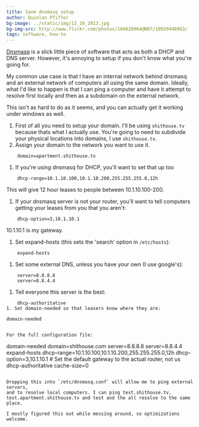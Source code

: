 ```yaml
---
title: Sane dnsmasq setup
author: Quinlan Pfiffer
bg-image: ../static/img/12_16_2013.jpg
bg-img-src: http://www.flickr.com/photos/104820964@N07/10920448963/
tags: software, how-to
---
```


[Dnsmasq](http://www.thekelleys.org.uk/dnsmasq/doc.html) is a slick little piece
of software that acts as both a DHCP and DNS server. However, it's annoying to
setup if you don't know what you're going for.

My common use case is that I have an internal network behind dnsmasq and an
external network of computers all using the same domain. Ideally, what I'd like
to happen is that I can ping a computer and have it attempt to resolve first
locally and then as a subdomain on the external network.

This isn't as hard to do as it seems, and you can actually get it working under
windows as well.

1. First of all you need to setup your domain. I'll be using `shithouse.tv`
   because thats what I actually use. You're going to need to subdivide your
   physical locations into domains, I use `shithouse.tv`.
1. Assign your domain to the network you want to use it.
````
    domain=apartment.shithouse.tv
````
1. If you're using dnsmasq for DHCP, you'll want to set that up too
````
    dhcp-range=10.1.10.100,10.1.10.200,255.255.255.0,12h
````
   This will give 12 hour leases to people between 10.1.10.100-200.
1. If your dnsmasq server is not your router, you'll want to tell computers
   getting your leases from you that you aren't:
````
    dhcp-option=3,10.1.10.1
````
   10.1.10.1 is my gateway.
1. Set expand-hosts (this sets the 'search' option in `/etc/hosts`):
````
    expand-hosts
````
1. Set some external DNS, unless you have your own (I use google's):
````
    server=8.8.8.8
    server=8.8.4.4
````
1. Tell everyone this server is the best:
````
    dhcp-authoritative
1. Set domain-needed so that leasers know where they are:
````
    domain-needed
````

For the full configuration file:

````
domain-needed
domain=shithouse.com
server=8.8.8.8
server=8.8.4.4
expand-hosts
dhcp-range=10.1.10.100,10.1.10.200,255.255.255.0,12h
dhcp-option=3,10.1.10.1 # Set the default gateway to the actual router, not us
dhcp-authoritative
cache-size=0

````

Dropping this into `/etc/dnsmasq.conf` will allow me to ping external servers,
and to resolve local computers. I can ping test.shithouse.tv,
test.apartment.shithouse.tv and test and the all resolve to the same place.

I mostly figured this out while messing around, so optimizations welcome.
